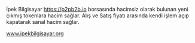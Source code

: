 İpek Bilgisayar
https://p2pb2b.io borsasında hacimsiz olarak bulunan yeni çıkmış tokenlara hacim sağlar. Alış ve Satış fiyatı arasında kendi işlem açıp kapatarak sanal hacim sağlar.

www.ipekbilgisayar.org
